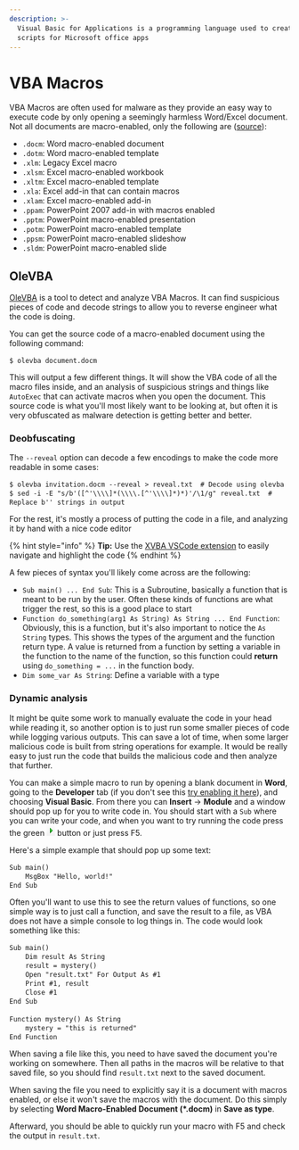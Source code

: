 ```yaml
---
description: >-
  Visual Basic for Applications is a programming language used to create macro
  scripts for Microsoft office apps
---
```


# VBA Macros

VBA Macros are often used for malware as they provide an easy way to execute code by only opening a seemingly harmless Word/Excel document. Not all documents are macro-enabled, only the following are ([source](https://en.wikipedia.org/wiki/List\_of\_Microsoft\_Office\_filename\_extensions)):

* `.docm`: Word macro-enabled document
* `.dotm`: Word macro-enabled template
* `.xlm`:   Legacy Excel macro
* `.xlsm`: Excel macro-enabled workbook
* `.xltm`: Excel macro-enabled template
* `.xla`:   Excel add-in that can contain macros
* `.xlam`: Excel macro-enabled add-in
* `.ppam`: PowerPoint 2007 add-in with macros enabled
* `.pptm`: PowerPoint macro-enabled presentation
* `.potm`: PowerPoint macro-enabled template
* `.ppsm`: PowerPoint macro-enabled slideshow
* `.sldm`: PowerPoint macro-enabled slide

## OleVBA

[OleVBA](https://github.com/decalage2/oletools/wiki/olevba) is a tool to detect and analyze VBA Macros. It can find suspicious pieces of code and decode strings to allow you to reverse engineer what the code is doing.&#x20;

You can get the source code of a macro-enabled document using the following command:

```shell-session
$ olevba document.docm
```

This will output a few different things. It will show the VBA code of all the macro files inside, and an analysis of suspicious strings and things like `AutoExec` that can activate macros when you open the document. This source code is what you'll most likely want to be looking at, but often it is very obfuscated as malware detection is getting better and better.&#x20;

### Deobfuscating

The `--reveal` option can decode a few encodings to make the code more readable in some cases:

```shell-session
$ olevba invitation.docm --reveal > reveal.txt  # Decode using olevba
$ sed -i -E "s/b'([^'\\\\]*(\\\\.[^'\\\\]*)*)'/\1/g" reveal.txt  # Replace b'' strings in output
```

For the rest, it's mostly a process of putting the code in a file, and analyzing it by hand with a nice code editor

{% hint style="info" %}
**Tip:** Use the [XVBA VSCode extension](https://marketplace.visualstudio.com/items?itemName=local-smart.excel-live-server) to easily navigate and highlight the code
{% endhint %}

A few pieces of syntax you'll likely come across are the following:

* `Sub main() ... End Sub`: This is a Subroutine, basically a function that is meant to be run by the user. Often these kinds of functions are what trigger the rest, so this is a good place to start
* `Function do_something(arg1 As String) As String ... End Function`: Obviously, this is a function, but it's also important to notice the `As String` types. This shows the types of the argument and the function return type. A value is returned from a function by setting a variable in the function to the name of the function, so this function could **return** using `do_something = ...` in the function body.&#x20;
* `Dim some_var As String`: Define a variable with a type

### Dynamic analysis

It might be quite some work to manually evaluate the code in your head while reading it, so another option is to just run some smaller pieces of code while logging various outputs. This can save a lot of time, when some larger malicious code is built from string operations for example. It would be really easy to just run the code that builds the malicious code and then analyze that further.&#x20;

You can make a simple macro to run by opening a blank document in **Word**, going to the **Developer** tab (if you don't see this [try enabling it here](https://support.microsoft.com/en-us/office/show-the-developer-tab-in-word-e356706f-1891-4bb8-8d72-f57a51146792)), and choosing **Visual Basic**. From there you can **Insert** -> **Module** and a window should pop up for you to write code in. You should start with a `Sub` where you can write your code, and when you want to try running the code press the green  ![](<../.gitbook/assets/image (13) (1).png>) button or just press F5.&#x20;

Here's a simple example that should pop up some text:

```vba
Sub main()
    MsgBox "Hello, world!"
End Sub
```

Often you'll want to use this to see the return values of functions, so one simple way is to just call a function, and save the result to a file, as VBA does not have a simple console to log things in. The code would look something like this:

```vba
Sub main()
    Dim result As String
    result = mystery()
    Open "result.txt" For Output As #1
    Print #1, result
    Close #1
End Sub

Function mystery() As String
    mystery = "this is returned"
End Function
```

When saving a file like this, you need to have saved the document you're working on somewhere. Then all paths in the macros will be relative to that saved file, so you should find `result.txt` next to the saved document.&#x20;

When saving the file you need to explicitly say it is a document with macros enabled, or else it won't save the macros with the document. Do this simply by selecting **Word Macro-Enabled Document (\*.docm)** in **Save as type**.&#x20;

Afterward, you should be able to quickly run your macro with F5 and check the output in `result.txt`.&#x20;
